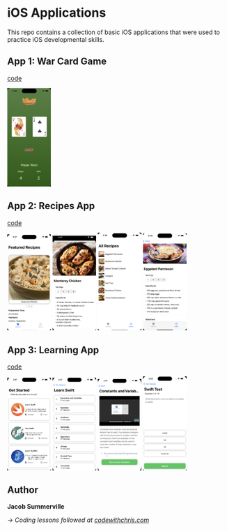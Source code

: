 # iOS Applications

This repo contains a collection of basic iOS applications that were used to practice iOS developmental skills.

## App 1: War Card Game

[code](1-Card-Game/)

<img src="docs/img/1-card-game.png" width="100"/>

## App 2: Recipes App

[code](2-Recipes/)

<p float="left">
  <img src="docs/img/2-recipes-featured.png" width="100" />
  <img src="docs/img/2-recipes-ft-detailed.png" width="100" />
  <img src="docs/img/2-recipes-list.png" width="100" /> 
  <img src="docs/img/2-recipes-detailed.png" width="100" />
</p>

## App 3: Learning App

[code](3-Learning/)

<p float="left">
  <img src="docs/img/3-learning-home.png" width="100" />
  <img src="docs/img/3-learning-course.png" width="100" />
  <img src="docs/img/3-learning-lesson.png" width="100" /> 
  <img src="docs/img/3-learning-test.png" width="100" />
</p>

## Author

__Jacob Summerville__

&rarr; _Coding lessons followed at [codewithchris.com](https://codewithchris.com/)_